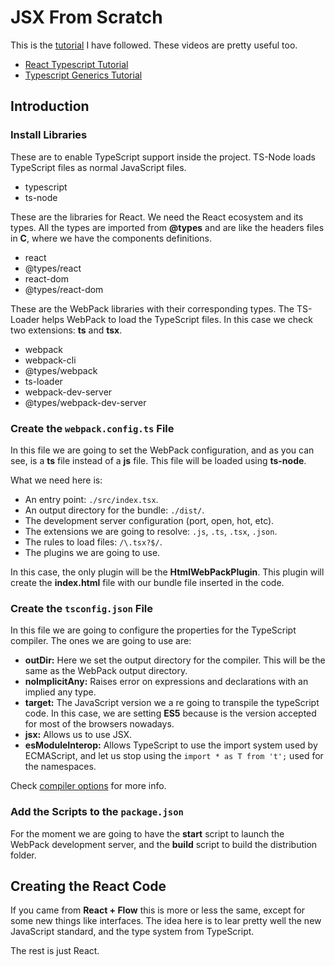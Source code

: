 # JSX From Scratch

This is the [tutorial](https://medium.com/@kevinegstorf/react-with-typescript-from-scratch-3c6493900244) I have followed. These videos are pretty useful too.

* [React Typescript Tutorial](https://www.youtube.com/watch?v=Z5iWr6Srsj8&t=827s)
* [Typescript Generics Tutorial](https://www.youtube.com/watch?v=nViEqpgwxHE)

## Introduction

### Install Libraries

These are to enable TypeScript support inside the project. TS-Node loads TypeScript files as normal JavaScript files.

* typescript
* ts-node

These are the libraries for React. We need the React ecosystem and its types. All the types are imported from __@types__ and are like the headers files in __C__, where we have the components definitions.

* react
* @types/react
* react-dom
* @types/react-dom

These are the WebPack libraries with their corresponding types. The TS-Loader helps WebPack to load the TypeScript files. In this case we check two extensions: __ts__ and __tsx__.

* webpack
* webpack-cli
* @types/webpack
* ts-loader
* webpack-dev-server
* @types/webpack-dev-server

### Create the `webpack.config.ts` File

In this file we are going to set the WebPack configuration, and as you can see, is a __ts__ file instead of a __js__ file. This file will be loaded using __ts-node__.

What we need here is:

* An entry point: `./src/index.tsx`.
* An output directory for the bundle: `./dist/`.
* The development server configuration (port, open, hot, etc).
* The extensions we are going to resolve: `.js`, `.ts`, `.tsx`, `.json`.
* The rules to load files: `/\.tsx?$/`.
* The plugins we are going to use.

In this case, the only plugin will be the __HtmlWebPackPlugin__. This plugin will create the __index.html__ file with our bundle file inserted in the code.

### Create the `tsconfig.json` File

In this file we are going to configure the properties for the TypeScript compiler. The ones we are going to use are:

* __outDir:__ Here we set the output directory for the compiler. This will be the same as the WebPack output directory.
* __noImplicitAny:__ Raises error on expressions and declarations with an implied any type.
* __target:__ The JavaScript version we a re going to transpile the typeScript code. In this case, we are setting __ES5__ because is the version accepted for most of the browsers nowadays.
* __jsx:__ Allows us to use JSX.
* __esModuleInterop:__ Allows TypeScript to use the import system used by ECMAScript, and let us stop using the `import * as T from 't';` used for the namespaces.

Check [compiler options](https://www.typescriptlang.org/docs/handbook/compiler-options.html) for more info.

### Add the Scripts to the `package.json`

For the moment we are going to have the __start__ script to launch the WebPack development server, and the __build__ script to build the distribution folder.

## Creating the React Code

If you came from __React + Flow__ this is more or less the same, except for some new things like interfaces. The idea here is to lear pretty well the new JavaScript standard, and the type system from TypeScript.

The rest is just React.
